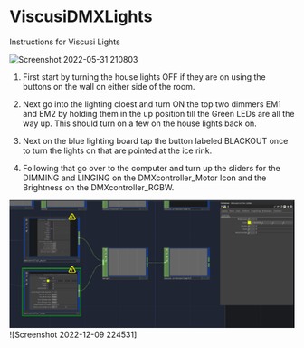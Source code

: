 # ViscusiDMXLights

Instructions for Viscusi Lights

![Screenshot 2022-05-31 210803](https://user-images.githubusercontent.com/26509343/171480884-2bef1173-204a-4824-b419-58b1980ff76f.png)

1. First start by turning the house lights OFF if they are on using the buttons on the wall on either side of the room.

2. Next go into the lighting cloest and turn ON the top two dimmers EM1 and EM2 by holding them in the up position till the Green LEDs are all the way up. This should          turn on a few on the house lights back on.

3. Next on the blue lighting board tap the button labeled BLACKOUT once to turn the lights on that are pointed at the ice rink.

4. Following that go over to the computer and turn up the sliders for the DIMMING and LINGING on the DMXcontroller_Motor Icon and the Brightness on the DMXcontroller_RGBW.

![Screenshot 2022-12-09 224441](https://github.com/NYSCIexhibits/ViscusiDMXLights/blob/270b13282b51a39c2fa9c8e52ade1c66212b6284/Screenshot%202022-12-09%20224531.png)
![Screenshot 2022-12-09 224531]

